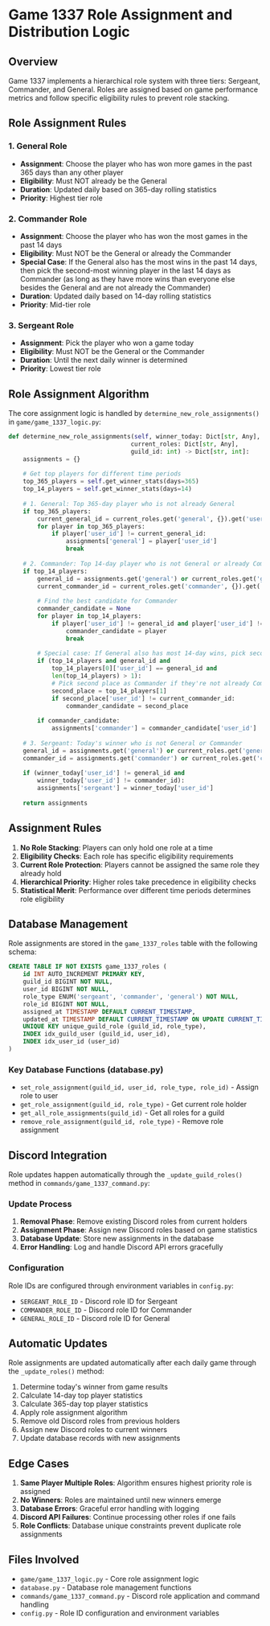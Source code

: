 # Game 1337 Role Assignment and Distribution Logic

## Overview

Game 1337 implements a hierarchical role system with three tiers: Sergeant, Commander, and General. Roles are assigned based on game performance metrics and follow specific eligibility rules to prevent role stacking.

## Role Assignment Rules

### 1. General Role
- **Assignment**: Choose the player who has won more games in the past 365 days than any other player
- **Eligibility**: Must NOT already be the General
- **Duration**: Updated daily based on 365-day rolling statistics
- **Priority**: Highest tier role

### 2. Commander Role
- **Assignment**: Choose the player who has won the most games in the past 14 days
- **Eligibility**: Must NOT be the General or already the Commander
- **Special Case**: If the General also has the most wins in the past 14 days, then pick the second-most winning player in the last 14 days as Commander (as long as they have more wins than everyone else besides the General and are not already the Commander)
- **Duration**: Updated daily based on 14-day rolling statistics
- **Priority**: Mid-tier role

### 3. Sergeant Role
- **Assignment**: Pick the player who won a game today
- **Eligibility**: Must NOT be the General or the Commander
- **Duration**: Until the next daily winner is determined
- **Priority**: Lowest tier role

## Role Assignment Algorithm

The core assignment logic is handled by `determine_new_role_assignments()` in `game/game_1337_logic.py`:

```python
def determine_new_role_assignments(self, winner_today: Dict[str, Any], 
                                  current_roles: Dict[str, Any],
                                  guild_id: int) -> Dict[str, int]:
    assignments = {}
    
    # Get top players for different time periods
    top_365_players = self.get_winner_stats(days=365)
    top_14_players = self.get_winner_stats(days=14)
    
    # 1. General: Top 365-day player who is not already General
    if top_365_players:
        current_general_id = current_roles.get('general', {}).get('user_id')
        for player in top_365_players:
            if player['user_id'] != current_general_id:
                assignments['general'] = player['user_id']
                break
    
    # 2. Commander: Top 14-day player who is not General or already Commander
    if top_14_players:
        general_id = assignments.get('general') or current_roles.get('general', {}).get('user_id')
        current_commander_id = current_roles.get('commander', {}).get('user_id')
        
        # Find the best candidate for Commander
        commander_candidate = None
        for player in top_14_players:
            if player['user_id'] != general_id and player['user_id'] != current_commander_id:
                commander_candidate = player
                break
        
        # Special case: If General also has most 14-day wins, pick second place
        if (top_14_players and general_id and 
            top_14_players[0]['user_id'] == general_id and 
            len(top_14_players) > 1):
            # Pick second place as Commander if they're not already Commander
            second_place = top_14_players[1]
            if second_place['user_id'] != current_commander_id:
                commander_candidate = second_place
        
        if commander_candidate:
            assignments['commander'] = commander_candidate['user_id']
    
    # 3. Sergeant: Today's winner who is not General or Commander
    general_id = assignments.get('general') or current_roles.get('general', {}).get('user_id')
    commander_id = assignments.get('commander') or current_roles.get('commander', {}).get('user_id')
    
    if (winner_today['user_id'] != general_id and 
        winner_today['user_id'] != commander_id):
        assignments['sergeant'] = winner_today['user_id']
    
    return assignments
```

## Assignment Rules

1. **No Role Stacking**: Players can only hold one role at a time
2. **Eligibility Checks**: Each role has specific eligibility requirements
3. **Current Role Protection**: Players cannot be assigned the same role they already hold
4. **Hierarchical Priority**: Higher roles take precedence in eligibility checks
5. **Statistical Merit**: Performance over different time periods determines role eligibility

## Database Management

Role assignments are stored in the `game_1337_roles` table with the following schema:

```sql
CREATE TABLE IF NOT EXISTS game_1337_roles (
    id INT AUTO_INCREMENT PRIMARY KEY,
    guild_id BIGINT NOT NULL,
    user_id BIGINT NOT NULL,
    role_type ENUM('sergeant', 'commander', 'general') NOT NULL,
    role_id BIGINT NOT NULL,
    assigned_at TIMESTAMP DEFAULT CURRENT_TIMESTAMP,
    updated_at TIMESTAMP DEFAULT CURRENT_TIMESTAMP ON UPDATE CURRENT_TIMESTAMP,
    UNIQUE KEY unique_guild_role (guild_id, role_type),
    INDEX idx_guild_user (guild_id, user_id),
    INDEX idx_user_id (user_id)
)
```

### Key Database Functions (database.py)
- `set_role_assignment(guild_id, user_id, role_type, role_id)` - Assign role to user
- `get_role_assignment(guild_id, role_type)` - Get current role holder
- `get_all_role_assignments(guild_id)` - Get all roles for a guild
- `remove_role_assignment(guild_id, role_type)` - Remove role assignment

## Discord Integration

Role updates happen automatically through the `_update_guild_roles()` method in `commands/game_1337_command.py`:

### Update Process
1. **Removal Phase**: Remove existing Discord roles from current holders
2. **Assignment Phase**: Assign new Discord roles based on game statistics
3. **Database Update**: Store new assignments in the database
4. **Error Handling**: Log and handle Discord API errors gracefully

### Configuration
Role IDs are configured through environment variables in `config.py`:
- `SERGEANT_ROLE_ID` - Discord role ID for Sergeant
- `COMMANDER_ROLE_ID` - Discord role ID for Commander  
- `GENERAL_ROLE_ID` - Discord role ID for General

## Automatic Updates

Role assignments are updated automatically after each daily game through the `_update_roles()` method:

1. Determine today's winner from game results
2. Calculate 14-day top player statistics
3. Calculate 365-day top player statistics
4. Apply role assignment algorithm
5. Remove old Discord roles from previous holders
6. Assign new Discord roles to current winners
7. Update database records with new assignments

## Edge Cases

1. **Same Player Multiple Roles**: Algorithm ensures highest priority role is assigned
2. **No Winners**: Roles are maintained until new winners emerge
3. **Database Errors**: Graceful error handling with logging
4. **Discord API Failures**: Continue processing other roles if one fails
5. **Role Conflicts**: Database unique constraints prevent duplicate role assignments

## Files Involved

- `game/game_1337_logic.py` - Core role assignment logic
- `database.py` - Database role management functions
- `commands/game_1337_command.py` - Discord role application and command handling
- `config.py` - Role ID configuration and environment variables